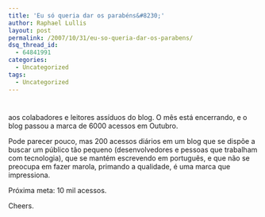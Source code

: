 ```yaml
---
title: 'Eu só queria dar os parabéns&#8230;'
author: Raphael Lullis
layout: post
permalink: /2007/10/31/eu-so-queria-dar-os-parabens/
dsq_thread_id:
  - 64841991
categories:
  - Uncategorized
tags:
  - Uncategorized
---
```

# 

aos colabadores e leitores assíduos do blog. O mês está encerrando, e o blog passou a marca de 6000 acessos em Outubro.

Pode parecer pouco, mas 200 acessos diários em um blog que se dispõe a buscar um público tão pequeno (desenvolvedores e pessoas que trabalham com tecnologia), que se mantém escrevendo em português, e que não se preocupa em fazer marola, primando a qualidade, é uma marca que impressiona.

Próxima meta: 10 mil acessos.

Cheers.